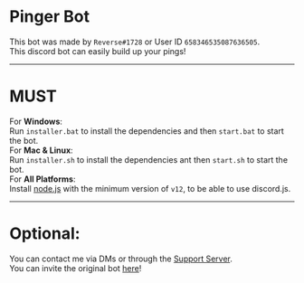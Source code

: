 # Pinger Bot

This bot was made by `Reverse#1728` or User ID `658346535087636505`.\
This discord bot can easily build up your pings!
***
# MUST
For **Windows**:\
Run `installer.bat` to install the dependencies and then `start.bat` to start the bot.\
For **Mac & Linux**:\
Run `installer.sh` to install the dependencies ant then `start.sh` to start the bot.\
For **All Platforms**:\
Install [node.js](https://nodejs.org/en/download/) with the minimum version of `v12`, to be able to use discord.js.
***
# Optional:
You can contact me via DMs or through the [Support Server](https://discord.gg/fWvrhxp).\
You can invite the original bot [here](https://discord.com/oauth2/authorize?client_id=709813192343290027&permissions=8&scope=bot)!
